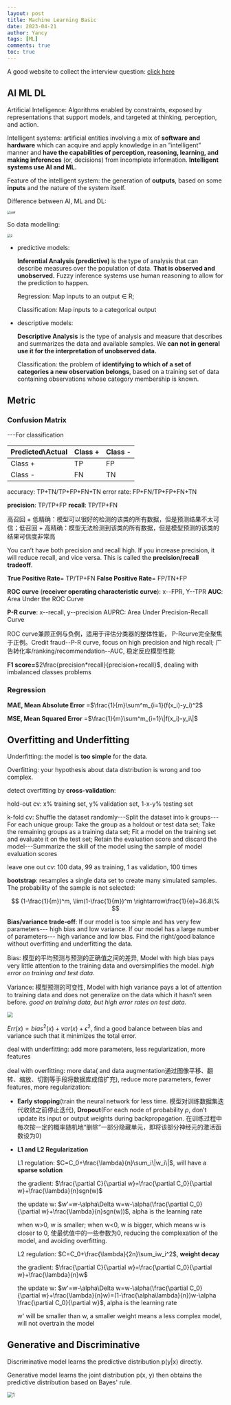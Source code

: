 ```yaml
---
layout: post
title: Machine Learning Basic
date: 2023-04-21
author: Yancy
tags: [ML]
comments: true
toc: true
---
```


A good website to collect the interview question: [click here](https://northern-dracopelta-98c.notion.site/5b22e124e16d4b2d937940367ca20eb0?v=19feabb85e9e4b54bc498579b3c7f1c5&p=7879d5e47e184904b3c3d52be05de8c7&pm=s)

## AI ML DL

Artificial Intelligence: Algorithms enabled by constraints, exposed by representations that support models, and targeted at thinking, perception, and action.

Intelligent systems: artificial entities involving a mix of **software and hardware** which can acquire and apply knowledge in an ”intelligent” manner and **have the capabilities of perception, reasoning, learning, and making inferences** (or, decisions) from incomplete information. **Intelligent systems use AI and ML.**

Feature of the intelligent system: the generation of **outputs**, based on some **inputs** and the nature of the system itself. 

Difference between AI, ML and DL:

<img src="https://i.postimg.cc/pXBqvRTH/Snipaste-2022-05-10-18-02-10.png" alt="diff" style="zoom:50%;" />

So data modelling:

<img src="https://i.postimg.cc/kgg41Fzm/Snipaste-2022-05-10-18-11-21.png" alt="2" style="zoom:50%;" />

- predictive models: 

  **Inferential Analysis (predictive)** is the type of analysis that can describe measures over the population of data. **That is observed and unobserved.** Fuzzy inference systems use human reasoning to allow for the prediction to happen.

  Regression: Map inputs to an output ∈ R; 

  Classification: Map inputs to a categorical output

- descriptive models: 

  **Descriptive Analysis** is the type of analysis and measure that describes and summarizes the data and available samples. We **can not in general use it for the interpretation of unobserved data.**

  Classification: the problem of **identifying to which of a set of categories a new observation belongs**, based on a training set of data containing observations whose category membership is known.

## Metric

### Confusion Matrix

---For classification

| Predicted\Actual | Class + | Class - |
| ---------------- | ------- | ------- |
| Class +          | TP      | FP      |
| Class -          | FN      | TN      |

accuracy: TP+TN/TP+FP+FN+TN	error rate: FP+FN/TP+FP+FN+TN

**precision**: TP/TP+FP	**recall**: TP/TP+FN

高召回 + 低精确：模型可以很好的检测的该类的所有数据，但是预测结果不太可信；低召回 + 高精确：模型无法检测到该类的所有数据，但是模型预测的该类的结果可信度非常高

You can’t have both precision and recall high. If you increase precision, it will reduce recall, and vice versa. This is called the **precision/recall tradeoff**.

**True Positive Rate**= TP/TP+FN	**False Positive Rate**= FP/TN+FP

**ROC curve** (**receiver operating characteristic curve**): x--FPR, Y--TPR **AUC**: Area Under the ROC Curve

**P-R curve**: x--recall, y--precision 	AUPRC: Area Under Precision-Recall Curve

ROC curve兼顾正例与负例，适用于评估分类器的整体性能， P-Rcurve完全聚焦于正例。Credit fraud--P-R curve, focus on high precision and high recall; 广告转化率/ranking/recommendation--AUC, 稳定反应模型性能

**F1 score=**$2\frac{precision*recall}{precision+recall}$, dealing with imbalanced classes problems

### Regression

**MAE, Mean Absolute Error** =$\frac{1}{m}\sum^m_{i=1}(f(x_i)-y_i)^2$

**MSE, Mean Squared Error** =$\frac{1}{m}\sum^m_{i=1}\|f(x_i)-y_i\|$

## Overfitting and Underfitting

Underfitting: the model is **too simple** for the data.

Overfitting: your hypothesis about data distribution is wrong and too complex.

detect overfitting by **cross-validation**:

hold-out cv: x% training set, y% validation set, 1-x-y% testing set

k-fold cv: Shuffle the dataset randomly---Split the dataset into k groups---For each unique group: Take the group as a holdout or test data set; Take the remaining groups as a training data set; Fit a model on the training set and evaluate it on the test set; Retain the evaluation score and discard the model---Summarize the skill of the model using the sample of model evaluation scores

leave one out cv: 100 data, 99 as training, 1 as validation, 100 times

**bootstrap**: resamples a single data set to create many simulated samples. The probability of the sample is not selected: 

$$
(1-\frac{1}{m})^m, \lim(1-\frac{1}{m})^m \rightarrow\frac{1}{e}=36.8\%
$$

**Bias/variance trade-off**: If our model is too simple and has very few parameters--- high bias and low variance. If our model has a large number of parameters--- high variance and low bias. Find the right/good balance without overfitting and underfitting the data.

Bias: 模型的平均预测与预测的正确值之间的差异, Model with high bias pays very little attention to the training data and oversimplifies the model. *high error on training and test data.*

Variance: 模型预测的可变性, Model with high variance pays a lot of attention to training data and does not generalize on the data which it hasn’t seen before. *good on training data, but high error rates on test data.*

<img src="https://miro.medium.com/v2/resize:fit:1124/format:webp/1*RQ6ICt_FBSx6mkAsGVwx8g.png" style="zoom:80%;" />

$Err(x)=bias^2(x)+var(x)+\epsilon^2$,  find a good balance between bias and variance such that it minimizes the total error.

deal with underfitting: add more parameters, less regularization, more features

deal with overfitting: more data( and data augmentation通过图像平移、翻转、缩放、切割等手段将数据库成倍扩充), reduce more parameters, fewer features, more regularization:

- **Early stopping**(train the neural network for less time. 模型对训练数据集迭代收敛之前停止迭代), **Dropout**(For each node of probability *p*, don’t update its input or output weights during backpropagation. 在训练过程中每次按一定的概率随机地“删除”一部分隐藏单元，即将该部分神经元的激活函数设为0)

- **L1 and L2 Regularization**

  L1 regulation: $C=C_0+\frac{\lambda}{n}\sum_i\|w_i\|$, will have a **sparse solution**

  the gradient: $\frac{\partial C}{\partial w}=\frac{\partial C_0}{\partial w}+\frac{\lambda}{n}sgn(w)$

  the update w: $w'=w-\alpha\Delta w=w-\alpha(\frac{\partial C_0}{\partial w}+\frac{\lambda}{n}sgn(w))$, alpha is the learning rate

  when w>0, w is smaller; when w<0, w is bigger, which means w is closer to 0, 使最优值中的一些参数为0, reducing the complexation of the model, and avoiding overfitting. 

  L2 regulation: $C=C_0+\frac{\lambda}{2n}\sum_iw_i^2$, **weight decay**

  the gradient: $\frac{\partial C}{\partial w}=\frac{\partial C_0}{\partial w}+\frac{\lambda}{n}w$

  the update w: $w'=w-\alpha\Delta w=w-\alpha(\frac{\partial C_0}{\partial w}+\frac{\lambda}{n}w)=(1-\frac{\alpha\lambda}{n})w-\alpha \frac{\partial C_0}{\partial w}$, alpha is the learning rate

  w' will be smaller than w, a smaller weight means a less complex model, will not overtrain the model

## Generative and Discriminative  

Discriminative model learns the predictive distribution p(y\|x) directly. 

Generative model learns the joint distribution p(x, y) then obtains the predictive distribution based on Bayes' rule.

<img src="https://i.stack.imgur.com/Xrmqg.png" alt="1" style="zoom:80%;" />


